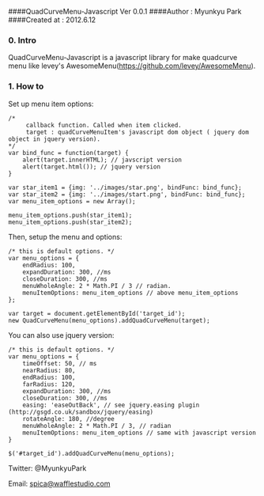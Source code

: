 ####QuadCurveMenu-Javascript Ver 0.0.1
####Author : Myunkyu Park 
####Created at : 2012.6.12


### 0. Intro
QuadCurveMenu-Javascript is a javascript library for make quadcurve menu like levey's AwesomeMenu(https://github.com/levey/AwesomeMenu). 


### 1. How to 
Set up menu item options:

	/* 
		 callback function. Called when item clicked. 
		 target : quadCurveMenuItem's javascript dom object ( jquery dom object in jquery version). 
	*/
	var bind_func = function(target) {
		alert(target.innerHTML); // javscript version
		alert(target.html()); // jquery version
	}

	var star_item1 = {img: '../images/star.png', bindFunc: bind_func};
	var star_item2 = {img: '../images/start.png', bindFunc: bind_func};
	var menu_item_options = new Array();

	menu_item_options.push(star_item1);
	menu_item_options.push(star_item2);

Then, setup the menu and options:

	/* this is default options. */
	var menu_options = {
		endRadius: 100,
		expandDuration: 300, //ms 
		closeDuration: 300, //ms
		menuWholeAngle: 2 * Math.PI / 3 // radian. 
		menuItemOptions: menu_item_options // above menu_item_options
	};

	var target = document.getElementById('target_id');
	new QuadCurveMenu(menu_options).addQuadCurveMenu(target);


You can also use jquery version: 

	/* this is default options. */
	var menu_options = {
		timeOffset: 50, // ms
		nearRadius: 80,
		endRadius: 100,
		farRadius: 120,
		expandDuration: 300, //ms
		closeDuration: 300, //ms
		easing: 'easeOutBack', // see jquery.easing plugin (http://gsgd.co.uk/sandbox/jquery/easing)
		rotateAngle: 180, //degree
		menuWholeAngle: 2 * Math.PI / 3, // radian
		menuItemOptions: menu_item_options // same with javascript version 
	}
	
	$('#target_id').addQuadCurveMenu(menu_options);
	
Twitter: @MyunkyuPark

Email: spica@wafflestudio.com
